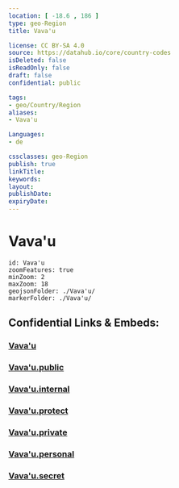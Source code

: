 ```yaml
---
location: [ -18.6 , 186 ] 
type: geo-Region
title: Vava'u

license: CC BY-SA 4.0
source: https://datahub.io/core/country-codes
isDeleted: false
isReadOnly: false
draft: false
confidential: public

tags:
- geo/Country/Region
aliases:
- Vava'u

Languages:
- de

cssclasses: geo-Region
publish: true
linkTitle: 
keywords: 
layout: 
publishDate: 
expiryDate: 
---
```


# Vava'u

```leaflet
id: Vava'u
zoomFeatures: true 
minZoom: 2 
maxZoom: 18
geojsonFolder: ./Vava'u/
markerFolder: ./Vava'u/
```


## Confidential Links & Embeds: 

### [Vava'u](/_Standards/Earth/Continent/Oceania/Polynesia/Tonga/Divisions~Tonga/Vava'u.md) 

### [Vava'u.public](/_public/Earth/Continent/Oceania/Polynesia/Tonga/Divisions~Tonga/Vava'u.public.md) 

### [Vava'u.internal](/_internal/Earth/Continent/Oceania/Polynesia/Tonga/Divisions~Tonga/Vava'u.internal.md) 

### [Vava'u.protect](/_protect/Earth/Continent/Oceania/Polynesia/Tonga/Divisions~Tonga/Vava'u.protect.md) 

### [Vava'u.private](/_private/Earth/Continent/Oceania/Polynesia/Tonga/Divisions~Tonga/Vava'u.private.md) 

### [Vava'u.personal](/_personal/Earth/Continent/Oceania/Polynesia/Tonga/Divisions~Tonga/Vava'u.personal.md) 

### [Vava'u.secret](/_secret/Earth/Continent/Oceania/Polynesia/Tonga/Divisions~Tonga/Vava'u.secret.md)

